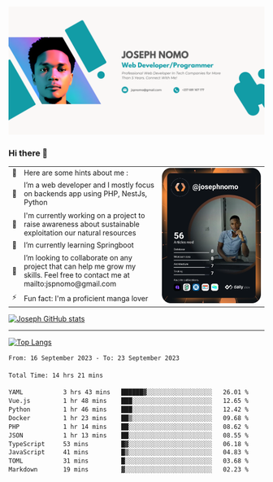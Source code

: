 ![Banner of my profile!](/Joseph_NOMO_NEW.png "Banner")

### Hi there 👋

<!--- | --  | 👋  | Here are some hints about me :                                                                                                 | <td rowspan=6><img src="/devcard.svg" width="400" alt="Joseph NOMO's Dev Card"/></td> |
| --- | --- | ------------------------------------------------------------------------------------------------------------------------------ | ------------------------------------------------------------------------------------- |
| --  | 🔭  | I’m a web developer and I mostly focus on backends app using PHP, NestJs, Python                                               |
| --  | 🦁  | I'm currently working on a project to raise awareness about sustainable exploitation our natural resources                     |
| --  | 🌱  | I’m currently learning Springboot                                                                                              |
| --  | 👯  | I’m looking to collaborate on any project that can help me grow my skills. Feel free to contact me at mailto:jspnomo@gmail.com |
| --  | ⚡  | Fun fact: I'm a proficient manga lover                                                                                         |
--->

<table>
    <tr>
        <td width="1%">👋</td>
        <td width="55%">Here are some hints about me :</td>
        <td rowspan=6 width="44%"><img src="/devcard.svg" width="400" alt="Joseph NOMO's Dev Card"/></td>
    </tr>
    <tr>
        <td>🔭</td>
        <td>I’m a web developer and I mostly focus on backends app using PHP, NestJs, Python</td>
    </tr>
    <tr>
        <td>🦁</td>
        <td>I'm currently working on a project to raise awareness about sustainable exploitation our natural resources</td>
    </tr>
    <tr>
        <td>🌱</td>
        <td>I’m currently learning Springboot</td>
    </tr>
    <tr>
        <td>👯</td>
        <td>I’m looking to collaborate on any project that can help me grow my skills. Feel free to contact me at mailto:jspnomo@gmail.com</td>
    </tr>
    <tr>
        <td>⚡</td>
        <td>Fun fact: I'm a proficient manga lover</td>
    </tr>

</table>

[![Joseph GitHub stats](https://github-readme-stats-seven-sigma-53.vercel.app/api?username=Jspascal)](https://github.com/Jspascal/github-readme-stats)

---

[![Top Langs](https://github-readme-stats-seven-sigma-53.vercel.app/api/top-langs/?username=Jspascal&layout=compact)](https://github.com/Jspascal/github-readme-stats)

<!--START_SECTION:waka-->

```txt
From: 16 September 2023 - To: 23 September 2023

Total Time: 14 hrs 21 mins

YAML           3 hrs 43 mins   ██████▓░░░░░░░░░░░░░░░░░░   26.01 %
Vue.js         1 hr 48 mins    ███░░░░░░░░░░░░░░░░░░░░░░   12.65 %
Python         1 hr 46 mins    ███░░░░░░░░░░░░░░░░░░░░░░   12.42 %
Docker         1 hr 23 mins    ██▒░░░░░░░░░░░░░░░░░░░░░░   09.68 %
PHP            1 hr 14 mins    ██░░░░░░░░░░░░░░░░░░░░░░░   08.62 %
JSON           1 hr 13 mins    ██░░░░░░░░░░░░░░░░░░░░░░░   08.55 %
TypeScript     53 mins         █▓░░░░░░░░░░░░░░░░░░░░░░░   06.18 %
JavaScript     41 mins         █▒░░░░░░░░░░░░░░░░░░░░░░░   04.83 %
TOML           31 mins         █░░░░░░░░░░░░░░░░░░░░░░░░   03.68 %
Markdown       19 mins         ▓░░░░░░░░░░░░░░░░░░░░░░░░   02.23 %
```

<!--END_SECTION:waka-->
